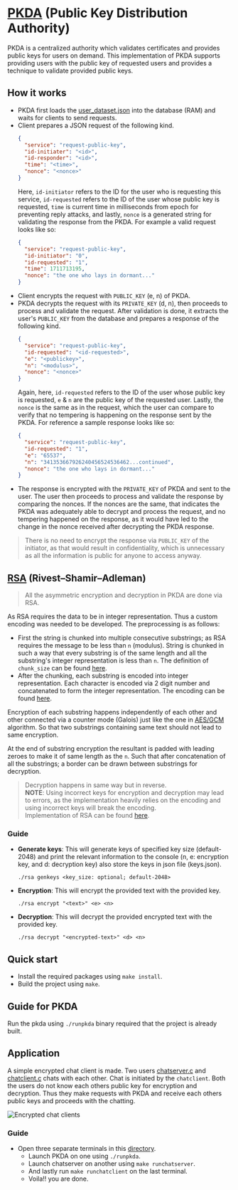 # [PKDA](https://en.wikipedia.org/wiki/Public_key_infrastructure) (Public Key Distribution Authority)
PKDA is a centralized authority which validates certificates and provides public keys for users on demand. This implementation of PKDA supports providing users with the public key of requested users and provides a technique to validate provided public keys.

## How it works
- PKDA first loads the [user_dataset.json](https://github.com/hyouteki/senet/blob/main/pkda/user_dataset.json) into the database (RAM) and waits for clients to send requests.
- Client prepares a JSON request of the following kind.
  ``` json
  {
  	"service": "request-public-key",
  	"id-initiater": "<id>",
  	"id-responder": "<id>",
  	"time": "<time>",
  	"nonce": "<nonce>"
  }
  ```
  Here, `id-initiator` refers to the ID for the user who is requesting this service, `id-requested` refers to the ID of the user whose public key is requested, `time` is current time in milliseconds from epoch for preventing reply attacks, and lastly, `nonce` is a generated string for validating the response from the PKDA. For example a valid request looks like so:
  ``` json
  {
  	"service": "request-public-key",
  	"id-initiator": "0",
  	"id-requested": "1",
  	"time": 1711713195,
  	"nonce": "the one who lays in dormant..."
  }
  ```
- Client encrypts the request with `PUBLIC_KEY` (e, n) of PKDA.
- PKDA decrypts the request with its `PRIVATE_KEY` (d, n), then proceeds to process and validate the request. After validation is done, it extracts the user's `PUBLIC_KEY` from the database and prepares a response of the following kind.
  ``` json
  {
  	"service": "request-public-key",
  	"id-requested": "<id-requested>",
  	"e": "<publickey>",
  	"n": "<modulus>",
  	"nonce": "<nonce>"
  }
  ```
  Again, here, `id-requested` refers to the ID of the user whose public key is requested, `e` & `n` are the public key of the requested user. Lastly, the `nonce` is the same as in the request, which the user can compare to verify that no tempering is happening on the response sent by the PKDA. For reference a sample response looks like so:
  ``` json
  {
  	"service": "request-public-key",
  	"id-requested": "1",
  	"e": "65537",
  	"n": "341353667926240456524536462...continued",
  	"nonce": "the one who lays in dormant..."
  }
  ```
- The response is encrypted with the `PRIVATE_KEY` of PKDA and sent to the user. The user then proceeds to process and validate the response by comparing the nonces. If the nonces are the same, that indicates the PKDA was adequately able to decrypt and process the request, and no tempering happened on the response, as it would have led to the change in the nonce received after decrypting the PKDA response.

> There is no need to encrypt the response via `PUBLIC_KEY` of the initiator, as that would result in confidentiality, which is unnecessary as all the information is public for anyone to access anyway.

## [RSA](https://en.wikipedia.org/wiki/RSA_(cryptosystem)) (Rivest–Shamir–Adleman)
> All the asymmetric encryption and decryption in PKDA are done via RSA.

As RSA requires the data to be in integer representation. Thus a custom encoding was needed to be developed. The preprocessing is as follows:
- First the string is chunked into multiple consecutive substrings; as RSA requires the message to be less than `n` (modulus). String is chunked in such a way that every substring is of the same length and all the substring's integer representation is less than `n`. The definition of `chunk_size` can be found [here](https://github.com/hyouteki/senet/blob/80fe406788627f34b35f5d4770a395764deefc91/pkda/pkda/rsa.h#L34).
- After the chunking, each substring is encoded into integer representation. Each character is encoded via 2 digit number and concatenated to form the integer representation. The encoding can be found [here](https://github.com/hyouteki/senet/blob/80fe406788627f34b35f5d4770a395764deefc91/pkda/pkda/rsa.h#L25-L45).

Encryption of each substring happens independently of each other and other connected via a counter mode (Galois) just like the one in [AES/GCM](https://en.wikipedia.org/wiki/Galois/Counter_Mode) algorithm. So that two substrings containing same text should not lead to same encryption.

At the end of substring encryption the resultant is padded with leading zeroes to make it of same length as the `n`. Such that after concatenation of all the substrings; a border can be drawn between substrings for decryption.

> Decryption happens in same way but in reverse.<br>
> __NOTE__: Using incorrect keys for encryption and decryption may lead to errors, as the implementation heavily relies on the encoding and using incorrect keys will break the encoding.<br>
> Implementation of RSA can be found [here](https://github.com/hyouteki/senet/blob/main/pkda/pkda/rsa.h).

### Guide
- __Generate keys__: This will generate keys of specified key size (default-2048) and print the relevant information to the console (n, e: encryption key, and d: decryption key) also store the keys in json file (keys.json).
  ``` console
  ./rsa genkeys <key_size: optional; default-2048>
  ```
- __Encryption__: This will encrypt the provided text with the provided key.
  ``` console
  ./rsa encrypt "<text>" <e> <n>
  ```
- __Decryption__: This will decrypt the provided encrypted text with the provided key.
  ``` console
  ./rsa decrypt "<encrypted-text>" <d> <n>
  ```
  
## Quick start
- Install the required packages using `make install`.
- Build the project using `make`.

## Guide for PKDA
Run the pkda using `./runpkda` binary required that the project is already built.

## Application
A simple encrypted chat client is made. Two users [chatserver.c](https://github.com/hyouteki/senet/blob/main/pkda/chatserver.c) and [chatclient.c](https://github.com/hyouteki/senet/blob/main/pkda/chatclient.c) chats with each other. Chat is initiated by the `chatclient`. Both the users do not know each others public key for encryption and decryption. Thus they make requests with PKDA and receive each others public keys and proceeds with the chatting.

![Encrypted chat clients](https://github.com/hyouteki/senet/assets/108230497/d9bcb7f5-9429-42da-95e5-ee1a2b0fa415)

### Guide
- Open three separate terminals in this [directory](https://github.com/hyouteki/senet/tree/main/pkda).
  - Launch PKDA on one using `./runpkda`.
  - Launch chatserver on another using `make runchatserver`.
  - And lastly run `make runchatclient` on the last terminal.
  - Voila!! you are done.
